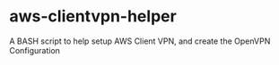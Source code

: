 # aws-clientvpn-helper
A BASH script to help setup AWS Client VPN, and create the OpenVPN Configuration
